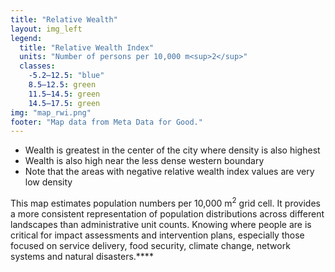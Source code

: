 ```yaml
---
title: "Relative Wealth"
layout: img_left
legend:
  title: "Relative Wealth Index"
  units: "Number of persons per 10,000 m<sup>2</sup>"
  classes:
    -5.2–12.5: "blue"
    8.5–12.5: green 
    11.5–14.5: green
    14.5–17.5: green
img: "map_rwi.png"
footer: "Map data from Meta Data for Good."
---
```

- Wealth is greatest in the center of the city where density is also highest
- Wealth is also high near the less dense western boundary
- Note that the areas with negative relative wealth index values are very low density 


This map estimates population numbers per 10,000 m<sup>2</sup> grid cell. It provides a more consistent representation of population distributions across different landscapes than administrative unit counts. Knowing where people are is critical for impact assessments and intervention plans, especially those focused on service delivery, food security, climate change, network systems and natural disasters.****
